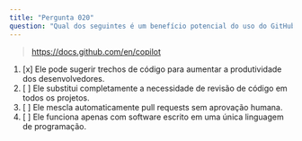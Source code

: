 ```yaml
---
title: "Pergunta 020"
question: "Qual dos seguintes é um benefício potencial do uso do GitHub Copilot para melhorar os fluxos de trabalho dos desenvolvedores?"
---
```


> https://docs.github.com/en/copilot
1. [x] Ele pode sugerir trechos de código para aumentar a produtividade dos desenvolvedores.
1. [ ] Ele substitui completamente a necessidade de revisão de código em todos os projetos.
1. [ ] Ele mescla automaticamente pull requests sem aprovação humana.
1. [ ] Ele funciona apenas com software escrito em uma única linguagem de programação.
